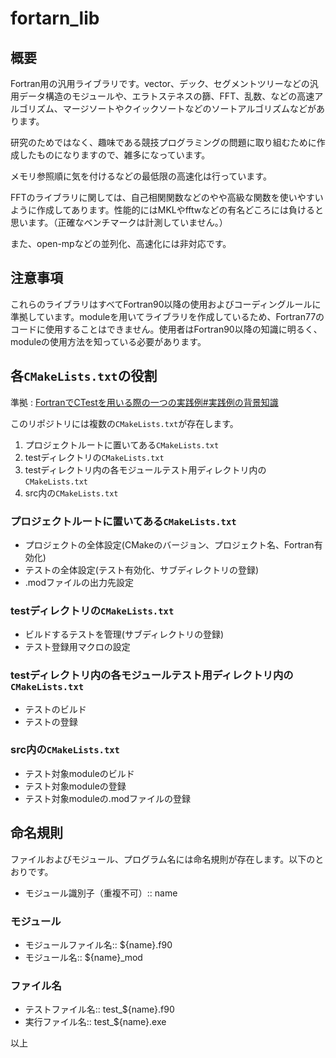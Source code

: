 # fortarn_lib

## 概要

Fortran用の汎用ライブラリです。vector、デック、セグメントツリーなどの汎用データ構造のモジュールや、エラトステネスの篩、FFT、乱数、などの高速アルゴリズム、マージソートやクイックソートなどのソートアルゴリズムなどがあります。

研究のためではなく、趣味である競技プログラミングの問題に取り組むために作成したものになりますので、雑多になっています。

メモリ参照順に気を付けるなどの最低限の高速化は行っています。

FFTのライブラリに関しては、自己相関関数などのやや高級な関数を使いやすいように作成してあります。性能的にはMKLやfftwなどの有名どころには負けると思います。（正確なベンチマークは計測していません。）

また、open-mpなどの並列化、高速化には非対応です。

## 注意事項

これらのライブラリはすべてFortran90以降の使用およびコーディングルールに準拠しています。moduleを用いてライブラリを作成しているため、Fortran77のコードに使用することはできません。使用者はFortran90以降の知識に明るく、moduleの使用方法を知っている必要があります。


## 各`CMakeLists.txt`の役割

準拠 : [FortranでCTestを用いる際の一つの実践例#実践例の背景知識](https://qiita.com/implicit_none/items/dc83695c301f107dbd6c#%E5%AE%9F%E8%B7%B5%E4%BE%8B%E3%81%AE%E8%83%8C%E6%99%AF%E7%9F%A5%E8%AD%98)

このリポジトリには複数の`CMakeLists.txt`が存在します。

1. プロジェクトルートに置いてある`CMakeLists.txt`
2. testディレクトリの`CMakeLists.txt`
3. testディレクトリ内の各モジュールテスト用ディレクトリ内の`CMakeLists.txt`
4. src内の`CMakeLists.txt`

### プロジェクトルートに置いてある`CMakeLists.txt`

* プロジェクトの全体設定(CMakeのバージョン、プロジェクト名、Fortran有効化)
* テストの全体設定(テスト有効化、サブディレクトリの登録)
* .modファイルの出力先設定

### testディレクトリの`CMakeLists.txt`

* ビルドするテストを管理(サブディレクトリの登録)
* テスト登録用マクロの設定

### testディレクトリ内の各モジュールテスト用ディレクトリ内の`CMakeLists.txt`

* テストのビルド
* テストの登録

### src内の`CMakeLists.txt`

* テスト対象moduleのビルド
* テスト対象moduleの登録
* テスト対象moduleの.modファイルの登録

## 命名規則

ファイルおよびモジュール、プログラム名には命名規則が存在します。以下のとおりです。

* モジュール識別子（重複不可）:: name

### モジュール

* モジュールファイル名:: ${name}.f90
* モジュール名:: ${name}_mod

### ファイル名

* テストファイル名:: test_${name}.f90
* 実行ファイル名:: test_${name}.exe

以上

